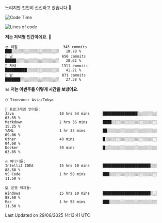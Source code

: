 느리지만 천천히 전진하고 있습니다.🐢

<!--START_SECTION:waka-->
![Code Time](http://img.shields.io/badge/Code%20Time-1%2C621%20hrs%2042%20mins-blue)

![Lines of code](https://img.shields.io/badge/%EC%A0%80%EB%8A%94%20%EC%97%AC%ED%83%9C%EA%B9%8C%EC%A7%80%20-921.2%20thousand%20%EC%A4%84%EC%9D%98%20%EC%BD%94%EB%93%9C%EB%A5%BC%20%EC%9E%91%EC%84%B1%ED%96%88%EC%96%B4%EC%9A%94.-blue)

**저는 저녁형 인간이에요. 🦉** 

```text
🌞 아침                     343 commits         ███░░░░░░░░░░░░░░░░░░░░░░   10.78 % 
🌆 낮　                     656 commits         █████░░░░░░░░░░░░░░░░░░░░   20.62 % 
🌃 저녁                     1311 commits        ██████████░░░░░░░░░░░░░░░   41.21 % 
🌙 밤　                     871 commits         ███████░░░░░░░░░░░░░░░░░░   27.38 % 
```


📊 **저는 이번주를 이렇게 시간을 보냈어요.** 

```text
🕑︎ Timezone: Asia/Tokyo

💬 프로그래밍 언어들: 
Java                     10 hrs 54 mins      ████████████████░░░░░░░░░   63.55 % 
Markdown                 2 hrs 36 mins       ████░░░░░░░░░░░░░░░░░░░░░   15.25 % 
YAML                     1 hr 33 mins        ██░░░░░░░░░░░░░░░░░░░░░░░   09.06 % 
Other                    48 mins             █░░░░░░░░░░░░░░░░░░░░░░░░   04.68 % 
Docker                   39 mins             █░░░░░░░░░░░░░░░░░░░░░░░░   03.85 % 

🔥 에디터들: 
IntelliJ IDEA            15 hrs 10 mins      ██████████████████████░░░   88.50 % 
VS Code                  1 hr 58 mins        ███░░░░░░░░░░░░░░░░░░░░░░   11.50 % 

💻 운영 체제들: 
Windows                  15 hrs 10 mins      ██████████████████████░░░   88.50 % 
Mac                      1 hr 58 mins        ███░░░░░░░░░░░░░░░░░░░░░░   11.50 % 
```


 Last Updated on 29/06/2025 14:13:41 UTC
<!--END_SECTION:waka-->
